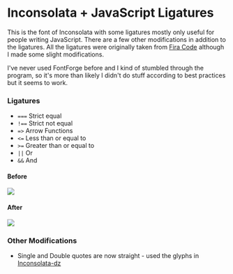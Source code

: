 # Inconsolata + JavaScript Ligatures

This is the font of Inconsolata with some ligatures mostly only useful for people writing JavaScript. There are a few other modifications in addition to the ligatures. All the ligatures were originally taken from [Fira Code](https://github.com/tonsky/FiraCode) although I made some slight modifications.

I've never used FontForge before and I kind of stumbled through the program, so it's  more than likely I didn't do stuff according to best practices but it seems to work.

### Ligatures

* `===` Strict equal
* `!==` Strict not equal
* `=>` Arrow Functions
* `<=` Less than or equal to
* `>=` Greater than or equal to
* `||` Or
* `&&` And

#### Before

![](http://i.imgur.com/nyAmVYe.png)

#### After

![](http://i.imgur.com/rWO3vz9.png?1)

### Other Modifications

* Single and Double quotes are now straight - used the glyphs in [Inconsolata-dz](http://nodnod.net/2009/feb/12/adding-straight-single-and-double-quotes-inconsola/)
